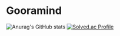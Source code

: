 # Gooramind
![Anurag's GitHub stats](https://github-readme-stats.vercel.app/api?username=Gooramind&show_icons=true&theme=radical)
[![Solved.ac Profile](http://mazassumnida.wtf/api/v2/generate_badge?boj=gooramind)](https://solved.ac/gooramind/)
